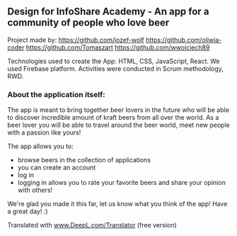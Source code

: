 ## Design for InfoShare Academy - An app for a community of people who love beer


Project made by: 
https://github.com/jozef-wolf
https://github.com/oliwia-coder
https://github.com/Tomaszart
https://github.com/wwojciech89


Technologies used to create the App: HTML, CSS, JavaScript, React.
We used Firebase platform.
Activities were conducted in Scrum methodology, RWD.


### About the application itself:

The app is meant to bring together beer lovers in the future who will be able to discover
incredible amount of kraft beers from all over the world. As a beer lover you will be able to 
travel around the beer world, meet new people with a passion
like yours!

The app allows you to:
- browse beers in the collection of applications
- you can create an account
- log in
- logging in allows you to rate your favorite beers and
  share your opinion with others!


We're glad you made it this far, let us know what you think of the app!
Have a great day! :)

Translated with www.DeepL.com/Translator (free version)
